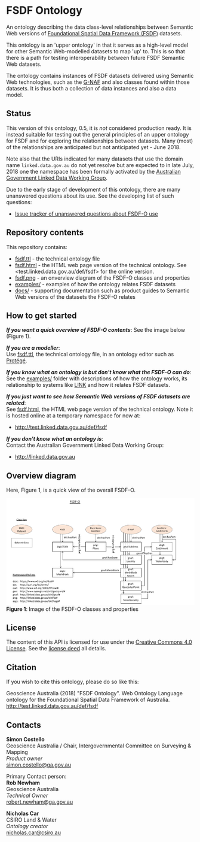 # FSDF Ontology
An ontology describing the data class-level relationships between Semantic Web versions of [Foundational Spatial Data Framework (FSDF)](http://fsdf.org.au) datasets.

This ontology is an 'upper ontology' in that it serves as a high-level model for other Semantic Web-modelled datasets to map 'up' to. This is so that there is a path for testing interoperability between future FSDF Semantic Web datasets.

The ontology contains instances of FSDF datasets delivered using Semantic Web technologies, such as the [G-NAF](http://gnafld.net) and also classes found within those datasets. It is thus both a collection of data instances and also a data model.

## Status
This version of this ontology, 0.5, it is *not* considered production ready. It is instead suitable for testing out the general principles of an upper ontology for FSDF and for exploring the relationships between datasets. Many (most) of the relationships are anticipated but not anticipated yet - June 2018.

Note also that the URIs indicated for many datasets that use the domain name `linked.data.gov.au` do not yet resolve but are expected to in late July, 2018 one the namespace has been formally activated by the [Australian Government Linked Data Working Group](http://linked.data.gov.au).

Due to the early stage of development of this ontology, there are many unanswered questions about its use. See the developing list of such questions:

* [Issue tracker of unanswered questions about FSDF-O use](https://github.com/geoscienceaustralia/fsdf-ont/issues)


## Repository contents
This repository contains:

* [fsdf.ttl](fsdf.ttl) - the technical ontology file
* [fsdf.html](fsdf.html) - the HTML web page version of the technical ontology. See <test.linked.data.gov.au/def/fsdf> for the online version.
* [fsdf.png](fsdf.png) - an onverview diagram of the FSDF-O classes and properties
* [examples/](examples/examples.md) - examples of how the ontology relates FSDF datasets
* [docs/](docs/) - supporting documentation such as product guides to Semantic Web versions of the datasets the FSDF-O relates


## How to get started
***If you want a quick overview of FSDF-O contents***:
See the image below (Figure 1).

***If you are a modeller***:  
Use [fsdf.ttl](fsdf.ttl), the technical ontology file, in an ontology editor such as [Protégé](http://protege.stanford.edu/).

***If you know what an ontology is but don't know what the FSDF-O can do***:  
See the [examples/](examples/) folder with descriptions of how the ontology works, its relationship to systems like [LINK](https://link.fsdf.org.au) and how it relates FSDF datasets.

***If you just want to see how Semantic Web versions of FSDF datasets are related***:  
See [fsdf.html](fsdf.html), the HTML web page version of the technical ontology. Note it is hosted online at a temporary namespace for now at:

* <http://test.linked.data.gov.au/def/fsdf>

***If you don't know what an ontology is***:  
Contact the Australian Government Linked Data Working Group:

* <http://linked.data.gov.au>

## Overview diagram
Here, Figure 1, is a quick view of the overall FSDF-O.

![FSDF-O image](fsdf.png)  
**Figure 1**: Image of the FSDF-O classes and properties


## License
The content of this API is licensed for use under the [Creative Commons 4.0 License](https://creativecommons.org/licenses/by/4.0/). See the [license deed](LICENSE) all details.


## Citation
If you wish to cite this ontology, please do so like this:

Geoscience Australia (2018) "FSDF Ontology". Web Ontology Language ontology for the Foundational Spatial Data Framework of Australia. http://test.linked.data.gov.au/def/fsdf


## Contacts
**Simon Costello**  
Geoscience Australia / Chair, Intergovernmental Committee on Surveying & Mapping  
*Product owner*  
<simon.costello@ga.gov.au>  

Primary Contact person:  
**Rob Newham**  
Geoscience Australia  
*Technical Owner*  
<robert.newham@ga.gov.au>  

**Nicholas Car**  
CSIRO Land & Water  
*Ontology creator*  
<nicholas.car@csiro.au>
